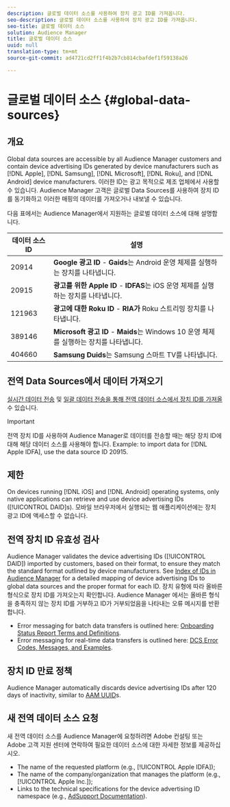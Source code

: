 ```yaml
---
description: 글로벌 데이터 소스를 사용하여 장치 광고 ID를 가져옵니다.
seo-description: 글로벌 데이터 소스를 사용하여 장치 광고 ID를 가져옵니다.
seo-title: 글로벌 데이터 소스
solution: Audience Manager
title: 글로벌 데이터 소스
uuid: null
translation-type: tm+mt
source-git-commit: ad4721cd2ff1f4b2b7cb814cbafdef1f59138a26

---
```



# 글로벌 데이터 소스 {#global-data-sources}

## 개요

Global data sources are accessible by all Audience Manager customers and contain device advertising IDs generated by device manufacturers such as [!DNL Apple], [!DNL Samsung], [!DNL Microsoft], [!DNL Roku], and [!DNL Android] device manufacturers. 이러한 ID는 광고 목적으로 제조 업체에서 사용할 수 있습니다. Audience Manager 고객은 글로벌 Data Sources를 사용하여 장치 ID를 동기화하고 이러한 매핑의 데이터를 가져오거나 내보낼 수 있습니다.

다음 표에서는 Audience Manager에서 지원하는 글로벌 데이터 소스에 대해 설명합니다.

| 데이터 소스 ID | 설명 |
|---|---|
| 20914 | **Google 광고 ID** - **Gaids**&#x200B;는 Android 운영 체제를 실행하는 장치를 나타냅니다. |
| 20915 | **광고를 위한 Apple ID** - **IDFAS**&#x200B;는 iOS 운영 체제를 실행하는 장치를 나타냅니다. |
| 121963 | **광고에 대한 Roku ID** - **RIA가** Roku 스트리밍 장치를 나타냅니다. |
| 389146 | **Microsoft 광고 ID** - **Maids**&#x200B;는 Windows 10 운영 체제를 실행하는 장치를 나타냅니다. |
| 404660 | **Samsung Duids**&#x200B;는 Samsung 스마트 TV를 나타냅니다. |

## 전역 Data Sources에서 데이터 가져오기

[실시간 데이터 전송](../integration/sending-audience-data/real-time-data-integration/real-time-data-transfer.md) 및 [일괄 데이터 전송을 통해 전역 데이터 소스에서 장치 ID를 가져올](../integration/sending-audience-data/batch-data-transfer-explained/batch-data-transfer-explained.md)수 있습니다.

>[!IMPORTANT]
>
>전역 장치 ID를 사용하여 Audience Manager로 데이터를 전송할 때는 해당 장치 ID에 대해 해당 데이터 소스를 사용해야 합니다. Example: to import data for [!DNL Apple IDFA], use the data source ID 20915.

## 제한

On devices running [!DNL iOS] and [!DNL Android] operating systems, only native applications can retrieve and use device advertising IDs ([!UICONTROL DAID]s). 모바일 브라우저에서 실행되는 웹 애플리케이션에는 장치 광고 ID에 액세스할 수 없습니다.

## 전역 장치 ID 유효성 검사

Audience Manager validates the device advertising IDs ([!UICONTROL DAID]) imported by customers, based on their format, to ensure they match the standard format outlined by device manufacturers. See [Index of IDs in Audience Manager](../reference/ids-in-aam.md) for a detailed mapping of device advertising IDs to global data sources and the proper format for each ID. 장치 유형에 따라 올바른 형식으로 장치 ID를 가져오는지 확인합니다. Audience Manager 에서는 올바른 형식을 충족하지 않는 장치 ID를 거부하고 ID가 거부되었음을 나타내는 오류 메시지를 반환합니다.

* Error messaging for batch data transfers is outlined here: [Onboarding Status Report Terms and Definitions](../reporting/onboarding-status-report.md#report-terms-conditions).
* Error messaging for real-time data transfers is outlined here: [DCS Error Codes, Messages, and Examples](../api/dcs-intro/dcs-api-reference/dcs-error-codes.md).

## 장치 ID 만료 정책

Audience Manager automatically discards device advertising IDs after 120 days of inactivity, similar to [AAM UUID](../faq/faq-privacy.md)s.

## 새 전역 데이터 소스 요청

새 전역 데이터 소스를 Audience Manager에 요청하려면 Adobe 컨설팅 또는 Adobe 고객 지원 센터에 연락하여 필요한 데이터 소스에 대한 자세한 정보를 제공하십시오.

* The name of the requested platform (e.g., [!UICONTROL Apple IDFA]);
* The name of the company/organization that manages the platform (e.g., [!UICONTROL Apple Inc.]);
* Links to the technical specifications for the device advertising ID namespace (e.g., [AdSupport Documentation](https://developer.apple.com/documentation/adsupport)).